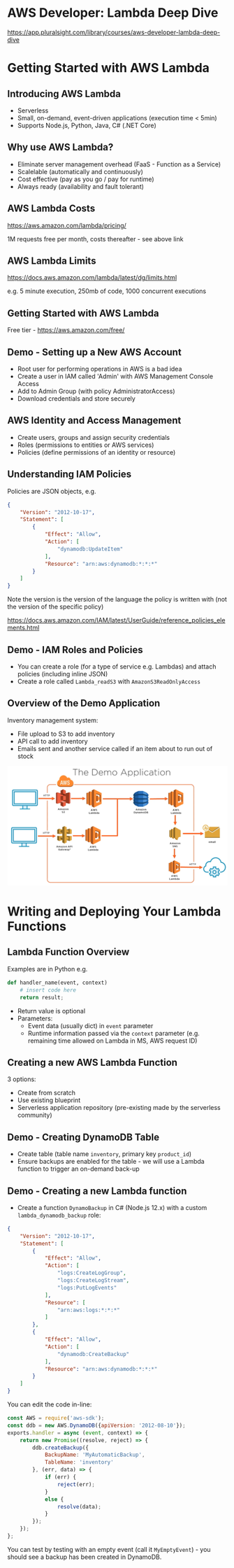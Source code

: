 # AWS Developer: Lambda Deep Dive

https://app.pluralsight.com/library/courses/aws-developer-lambda-deep-dive

# Getting Started with AWS Lambda

## Introducing AWS Lambda

- Serverless
- Small, on-demand, event-driven applications (execution time < 5min)
- Supports Node.js, Python, Java, C# (.NET Core)

## Why use AWS Lambda?

- Eliminate server management overhead (FaaS - Function as a Service)
- Scalelable (automatically and continuously)
- Cost effective (pay as you go / pay for runtime)
- Always ready (availability and fault tolerant)

## AWS Lambda Costs

https://aws.amazon.com/lambda/pricing/

1M requests free per month, costs thereafter - see above link

## AWS Lambda Limits

https://docs.aws.amazon.com/lambda/latest/dg/limits.html

e.g. 5 minute execution, 250mb of code, 1000 concurrent executions

## Getting Started with AWS Lambda

Free tier - https://aws.amazon.com/free/

## Demo - Setting up a New AWS Account

- Root user for performing operations in AWS is a bad idea
- Create a user in IAM called 'Admin' with AWS Management Console Access
- Add to Admin Group (with policy AdministratorAccess)
- Download credentials and store securely

## AWS Identity and Access Management

- Create users, groups and assign security credentials
- Roles (permissions to entities or AWS services)
- Policies (define permissions of an identity or resource)

## Understanding IAM Policies

Policies are JSON objects, e.g.
```json
{
    "Version": "2012-10-17",
    "Statement": [
        {
            "Effect": "Allow",
            "Action": [
                "dynamodb:UpdateItem"
            ],
            "Resource": "arn:aws:dynamodb:*:*:*"
        }
    ]
}
```

Note the version is the version of the language the policy is written with (not the version of the specific policy)

https://docs.aws.amazon.com/IAM/latest/UserGuide/reference_policies_elements.html

## Demo - IAM Roles and Policies

- You can create a role (for a type of service e.g. Lambdas) and attach policies (including inline JSON)
- Create a role called `Lambda_readS3` with `AmazonS3ReadOnlyAccess`

## Overview of the Demo Application

Inventory management system:
- File upload to S3 to add inventory
- API call to add inventory
- Emails sent and another service called if an item about to run out of stock

![](./demo-application-architecture.png)

# Writing and Deploying Your Lambda Functions

## Lambda Function Overview

Examples are in Python e.g.

```python
def handler_name(event, context)
    # insert code here
    return result;
```

- Return value is optional
- Parameters:
    - Event data (usually dict) in `event` parameter
    - Runtime information passed via the `context` parameter (e.g. remaining time allowed on Lambda in MS, AWS request ID)

## Creating a new AWS Lambda Function

3 options:
- Create from scratch
- Use existing blueprint
- Serverless application repository (pre-existing made by the serverless community)

## Demo - Creating DynamoDB Table

- Create table (table name `inventory`, primary key `product_id`)
- Ensure backups are enabled for the table - we will use a Lambda function to trigger an on-demand back-up

## Demo - Creating a new Lambda function

- Create a function `DynamoBackup` in C# (Node.js 12.x) with a custom `lambda_dynamodb_backup` role:

```json
{
    "Version": "2012-10-17",
    "Statement": [
        {
            "Effect": "Allow",
            "Action": [
                "logs:CreateLogGroup",
                "logs:CreateLogStream",
                "logs:PutLogEvents"
            ],
            "Resource": [
                "arn:aws:logs:*:*:*"
            ]
        },
        {
            "Effect": "Allow",
            "Action": [
                "dynamodb:CreateBackup"
            ],
            "Resource": "arn:aws:dynamodb:*:*:*"
        }
    ]
}
```

You can edit the code in-line:
```javascript
const AWS = require('aws-sdk');
const ddb = new AWS.DynamoDB({apiVersion: '2012-08-10'});
exports.handler = async (event, context) => {
    return new Promise((resolve, reject) => {
        ddb.createBackup({
            BackupName: 'MyAutomaticBackup',
            TableName: 'inventory'
        }, (err, data) => {
            if (err) {
                reject(err);
            }
            else {
                resolve(data);
            }
        });
    });
};
```

You can test by testing with an empty event (call it `MyEmptyEvent`) - you should see a backup has been created in DynamoDB.
